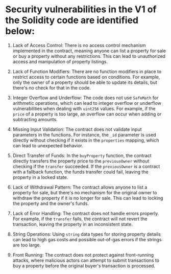 # Security vulnerabilities in the V1 of the Solidity code are identified below:

1. Lack of Access Control: There is no access control mechanism implemented in the contract, meaning anyone can list a property for sale or buy a property without any restrictions. This can lead to unauthorized access and manipulation of property listings.

2. Lack of Function Modifiers: There are no function modifiers in place to restrict access to certain functions based on conditions. For example, only the owner of a property should be able to update its details, but there's no check for that in the code.

3. Integer Overflow and Underflow: The code does not use `SafeMath` for arithmetic operations, which can lead to integer overflow or underflow vulnerabilities when dealing with `uint256` values. For example, if the `price` of a property is too large, an overflow can occur when adding or subtracting amounts.

4. Missing Input Validation: The contract does not validate input parameters in the functions. For instance, the `_id` parameter is used directly without checking if it exists in the `properties` mapping, which can lead to unexpected behavior.

5. Direct Transfer of Funds: In the `buyProperty` function, the contract directly transfers the property price to the `previousOwner` without checking if the `transfer` succeeded. If the `previousOwner` is a contract with a fallback function, the funds transfer could fail, leaving the property in a locked state.

6. Lack of Withdrawal Pattern: The contract allows anyone to list a property for sale, but there's no mechanism for the original owner to withdraw the property if it is no longer for sale. This can lead to locking the property and the owner's funds.

7. Lack of Error Handling: The contract does not handle errors properly. For example, if the `transfer` fails, the contract will not revert the transaction, leaving the property in an inconsistent state.

8. String Operations: Using `string` data types for storing property details can lead to high gas costs and possible out-of-gas errors if the strings are too large.

9. Front Running: The contract does not protect against front-running attacks, where malicious actors can attempt to submit transactions to buy a property before the original buyer's transaction is processed.
